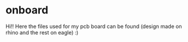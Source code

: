 # onboard

Hi!! Here the files used for my pcb board can be found (design made on rhino and the rest on eagle) :)
